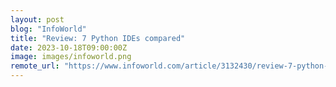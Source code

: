```yaml
---
layout: post
blog: "InfoWorld"
title: "Review: 7 Python IDEs compared"
date: 2023-10-18T09:00:00Z
image: images/infoworld.png
remote_url: "https://www.infoworld.com/article/3132430/review-7-python-ides-compared.html#tk.rss_applicationdevelopment"
---
```

